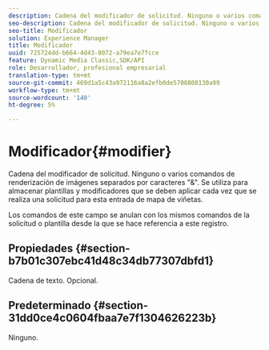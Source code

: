 ```yaml
---
description: Cadena del modificador de solicitud. Ninguno o varios comandos de renderización de imágenes separados por caracteres "&". Se utiliza para almacenar plantillas y modificadores que se deben aplicar cada vez que se realiza una solicitud para esta entrada de mapa de viñetas.
seo-description: Cadena del modificador de solicitud. Ninguno o varios comandos de renderización de imágenes separados por caracteres "&". Se utiliza para almacenar plantillas y modificadores que se deben aplicar cada vez que se realiza una solicitud para esta entrada de mapa de viñetas.
seo-title: Modificador
solution: Experience Manager
title: Modificador
uuid: 725724dd-b664-4d43-8072-a79ea7e7fcce
feature: Dynamic Media Classic,SDK/API
role: Desarrollador, profesional empresarial
translation-type: tm+mt
source-git-commit: 469d1a5c43a972116a8a2efb0de5708800130a99
workflow-type: tm+mt
source-wordcount: '140'
ht-degree: 5%

---
```



# Modificador{#modifier}

Cadena del modificador de solicitud. Ninguno o varios comandos de renderización de imágenes separados por caracteres &quot;&amp;&quot;. Se utiliza para almacenar plantillas y modificadores que se deben aplicar cada vez que se realiza una solicitud para esta entrada de mapa de viñetas.

Los comandos de este campo se anulan con los mismos comandos de la solicitud o plantilla desde la que se hace referencia a este registro.

## Propiedades {#section-b7b01c307ebc41d48c34db77307dbfd1}

Cadena de texto. Opcional.

## Predeterminado {#section-31dd0ce4c0604fbaa7e7f1304626223b}

Ninguno.
